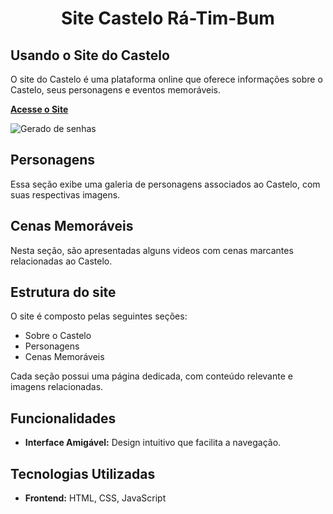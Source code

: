 <h1 align="center">Site Castelo Rá-Tim-Bum</h1>

## Usando o Site do Castelo
O site do Castelo é uma plataforma online que oferece informações sobre o Castelo, seus personagens e eventos memoráveis.

[**Acesse o Site**](https://fernandojesuss.github.io/Site_Castelo/)

![Gerado de senhas](https://github.com/FernandoJesuss/Site_Castelo/blob/main/img/Site_Castelo.png)

## Personagens
Essa seção exibe uma galeria de personagens associados ao Castelo, com suas respectivas imagens.

## Cenas Memoráveis
Nesta seção, são apresentadas alguns videos com cenas marcantes relacionadas ao Castelo.

## Estrutura do site
O site é composto pelas seguintes seções:
- Sobre o Castelo
- Personagens
- Cenas Memoráveis

Cada seção possui uma página dedicada, com conteúdo relevante e imagens relacionadas.

## Funcionalidades

- **Interface Amigável:** Design intuitivo que facilita a navegação.

## Tecnologias Utilizadas
- **Frontend:** HTML, CSS, JavaScript




